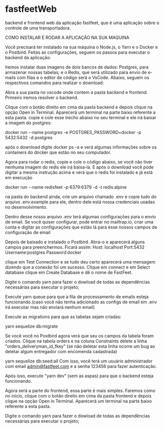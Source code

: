 # fastfeetWeb
backend e frontend web da aplicação fastfeet, que é uma aplicação sobre o controle de uma transportadora.

COMO INSTALAR E RODAR A APLICAÇÃO NA SUA MAQUINA

Você precisará ter instalado na sua máquina o Node.js, o Yarn e o Docker e o Postbird. Feitas as configurações, seguem os passos para executar o backend da aplicação:


Iremos instalar duas imagens de dois bancos de dados: Postgres, para armazenar nossas tabelas; e o Redis, que será utilizado para envio de e-mails com filas e o  editor de código será o VsCode. Abaixo, seguem os respectivos comandos para realizar o download:

Abra a sua pasta no vscode onde contem a pasta backend e frontend. Primeiro iremos resolver o backend.

Clique com o botão direito em cima da pasta backend e depois clique na opção Open in Terminal. Aparecerá um terminal na parte baixo referente a esta pasta.
copie e cole esse trecho abaixo no seu terminal e ele irá baixar a imagem do postgres:

docker run --name postgres -e POSTGRES_PASSWORD=docker -p 5432:5432 -d postgres

após o download digite docker ps -a e verá algumas informações sobre os containers do docker que estão no seu computador.

Agora para rodar o redis, copie e cole o código abaixo, se você não tiver nenhuma imagem do redis ele irá baixa-la. E após o download você pode digitar a mesma instrução acima e verá que o redis foi instalado e já está em execução

docker run --name redisfeet -p 6379:6379 -d -t redis:alpine

na pasta do backend ainda, crie um arquivo chamado .env e copie tudo do arquivo .env.example para ele, dentro dele está nossa credenciais usadas no desenvolvimento.

Dentro desse nosso arquivo .env terá algumas configurações para o envio de email. Se você quiser configurar, pode entrar no mailtrap.io, criar uma conta e digitar as configurações que estão lá para esse nossos campos de configuração de email

Depois de baixado e instalado o Postbird. Abra-o e aparecerá alguns campos para preenchermos.
Ficará assim:
 Host: localhost
 Port:5432
 Username:postgres
 Password:docker
 
 clique em Test Connection e se tudo deu certo aparecerá uma mensagem dizendo que a conexão foi um sucesso.
 Clique em connect e em Select database clique em Create Database e dê o nome de FastFeet.
 
Digite o comando yarn para fazer o dowload de todas as dependências necessárias para executar o projeto;

Execute yarn queue para que a fila de processamento de emails esteja funcionando.(caso você não tenha adicionado as configs de email em .env irá executar mas não enviará nenhum email)

Execute as migrations para que as tabelas sejam criadas:

yarn sequelize db:migrate

Se você você no Postbird agora verá que seu os campos da tabela foram criados.
Clique na tabela orders e na coluna Constraints delete a linha "orders_deliveryman_id_fkey" (se não deletar esta linha ocorre um bug ao deletar algum entregador com encomenda cadastrada)

yarn sequelize db:seed:all
Com isso, você terá um usuário administrador com email admin@fastfeet.com e a senha 123456 para fazer autenticação.

Após isso, execute "yarn dev" (sem as aspas) para que o backend esteja funcionando.

Agora será a parte do frontend, essa parte é mais simples.
Faremos como no inicio, clique com o botão direito em cima da pasta frontend e depois clique na opção Open in Terminal. Aparecerá um terminal na parte baixo referente a esta pasta.

Digite o comando yarn para fazer o dowload de todas as dependências necessárias para executar o projeto;


